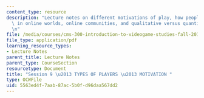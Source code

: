 ```yaml
---
content_type: resource
description: "Lecture notes on different motivations of play, how people play together\
  \ in online worlds, online communities, and qualitative versus quantitative approaches.\r\
  \n"
file: /media/courses/cms-300-introduction-to-videogame-studies-fall-2011/5563ed4f7aab87ac5b0fd96daa567dd2_MITCMS_300F11_session_9.pdf
file_type: application/pdf
learning_resource_types:
- Lecture Notes
parent_title: Lecture Notes
parent_type: CourseSection
resourcetype: Document
title: "Session 9 \u2013 TYPES OF PLAYERS \u2013 MOTIVATION "
type: OCWFile
uid: 5563ed4f-7aab-87ac-5b0f-d96daa567dd2
---
```

